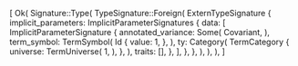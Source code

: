 [
    Ok(
        Signature::Type(
            TypeSignature::Foreign(
                ExternTypeSignature {
                    implicit_parameters: ImplicitParameterSignatures {
                        data: [
                            ImplicitParameterSignature {
                                annotated_variance: Some(
                                    Covariant,
                                ),
                                term_symbol: TermSymbol(
                                    Id {
                                        value: 1,
                                    },
                                ),
                                ty: Category(
                                    TermCategory {
                                        universe: TermUniverse(
                                            1,
                                        ),
                                    },
                                ),
                                traits: [],
                            },
                        ],
                    },
                },
            ),
        ),
    ),
]
